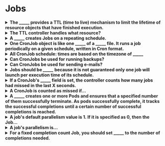 # Jobs 

<details>
<summary>
<b><span style="color: rgb(34, 34, 34);">The _____ provides a TTL (time to live) mechanism to limit the lifetime of resource objects that have finished execution.</span></b>
</summary>
<span style="color: rgb(34, 34, 34);">TTL controller</span>
</details>

<details>
<summary>
<b>The&nbsp;<span style="color: rgb(34, 34, 34);">TTL controller handles what resource?</span></b>
</summary>
Jobs
</details>

<details>
<summary>
<b>A _____ creates Jobs on a repeating schedule.</b>
</summary>
CronJob&nbsp;
</details>

<details>
<summary>
<b>One CronJob object is like one _____ of a _____ file. It runs a job periodically on a given schedule, written in Cron format.</b>
</summary>
one line of a crontab file
</details>

<details>
<summary>
<b>All CronJob schedule: times are based on the timezone of _____</b>
</summary>
the <b>kube-controller-manager</b>.
</details>

<details>
<summary>
<b>Can CronJobs be used for running backups?</b>
</summary>
Yes
</details>

<details>
<summary>
<b>Can CronJobs be used for sending e-mails?</b>
</summary>
Yes
</details>

<details>
<summary>
<b>Jobs should be <i>_____ </i>because it is not guaranteed only one job will launch per execution time of its schedule.</b>
</summary>
idempotent
</details>

<details>
<summary>
<b>If a CronJob's _____ field<b>&nbsp;</b>is set, the controller counts how many jobs had missed in the last X seconds.</b>
</summary>
startingDeadlineSeconds&nbsp;
</details>

<details>
<summary>
<b><span style="color: rgb(34, 34, 34);">A CronJob is counted as missed if...&nbsp;</span></b>
</summary>
<span style="color: rgb(34, 34, 34);">it has failed to be created at its scheduled time.</span><span style="color: rgb(34, 34, 34);">
</span><span style="color: rgb(34, 34, 34);">For example, If&nbsp;</span><code>concurrencyPolicy</code><span style="color: rgb(34, 34, 34);">&nbsp;is set to&nbsp;</span><code>Forbid</code><span style="color: rgb(34, 34, 34);">&nbsp;and a CronJob was attempted to be scheduled when there was a previous schedule still running, then it would count as missed.</span><span style="color: rgb(34, 34, 34);">
</span><span style="color: rgb(34, 34, 34);">
</span><span style="color: rgb(34, 34, 34);">Suppose a CronJob is set to schedule a new Job every one minute beginning at&nbsp;</span><code>08:30:00</code><span style="color: rgb(34, 34, 34);">, and its&nbsp;</span><code>startingDeadlineSeconds</code><span style="color: rgb(34, 34, 34);">&nbsp;field is not set. If the CronJob controller happens to be down from&nbsp;</span><code>08:29:00</code><span style="color: rgb(34, 34, 34);">&nbsp;to&nbsp;</span><code>10:21:00</code><span style="color: rgb(34, 34, 34);">, the job will not start as the number of missed jobs which missed their schedule is greater than 100.</span><span style="color: rgb(34, 34, 34);">
</span><span style="color: rgb(34, 34, 34);">
</span>To illustrate this concept further, suppose a CronJob is set to schedule a new Job every one minute beginning at&nbsp;<code>08:30:00</code>, and its&nbsp;<code>startingDeadlineSeconds</code>&nbsp;is set to 200 seconds. If the CronJob controller happens to be down for the same period as the previous example (<code>08:29:00</code>&nbsp;to&nbsp;<code>10:21:00</code>,) the Job will still start at 10:22:00. This happens as the controller now checks how many missed schedules happened in the last 200 seconds (ie, 3 missed schedules), rather than from the last scheduled time until now.
</details>

<details>
<summary>
<b><span style="color: rgb(34, 34, 34);">A _____ creates one or more Pods and ensures that a specified number of them successfully terminate.&nbsp;</span><span style="color: rgb(34, 34, 34);">As pods successfully complete, it tracks the successful completions until a certain number of successful completions is reached.</span></b>
</summary>
<span style="color: rgb(34, 34, 34);">Job</span>
</details>

<details>
<summary>
<b>A job's default parallelism value is 1.<span style="color: rgb(34, 34, 34);">&nbsp;If it is specified as 0, then the Job...</span></b>
</summary>
<span style="color: rgb(34, 34, 34);">Is paused until it is increased.</span>
</details>

<details>
<summary>
<b>A job's parallelism is...</b>
</summary>
<span style="color: rgb(34, 34, 34);">The number of Job pods running at any instant.</span>
</details>

<details>
<summary>
<b><span style="color: rgb(34, 34, 34);">For </span>a&nbsp;fixed completion count<span style="color: rgb(34, 34, 34);">&nbsp;Job, you should set&nbsp;_____</span><span style="color: rgb(34, 34, 34);">&nbsp;to the number of completions needed.&nbsp;</span></b>
</summary>
.spec.completions
</details>

